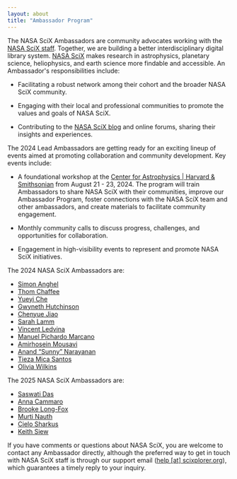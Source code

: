 ```yaml
---
layout: about
title: "Ambassador Program"
---
```


The NASA SciX Ambassadors are community advocates working with the [NASA SciX staff](../team/index.html). Together, we are building a better interdisciplinary digital library system. [NASA SciX](https://scixplorer.org/) makes research in astrophysics, planetary science, heliophysics, and earth science more findable and accessible. An Ambassador's responsibilities include: 

- Facilitating a robust network among their cohort and the broader NASA SciX community.

- Engaging with their local and professional communities to promote the values and goals of NASA SciX.

- Contributing to the [NASA SciX blog](../scixblog/index.html) and online forums, sharing their insights and experiences.

The 2024 Lead Ambassadors are getting ready for an exciting lineup of events aimed at promoting collaboration and community development. Key events include:

- A foundational workshop at the [Center for Astrophysics \| Harvard & Smithsonian](https://www.cfa.harvard.edu/) from August 21 - 23, 2024. The program will train Ambassadors to share NASA SciX with their communities, improve our Ambassador Program, foster connections with the NASA SciX team and other ambassadors, and create materials to facilitate community engagement.

- Monthly community calls to discuss progress, challenges, and opportunities for collaboration.

- Engagement in high-visibility events to represent and promote NASA SciX initiatives.

The 2024 NASA SciX Ambassadors are:

- [Simon Anghel](../ambassador/team/Anghel.html)
- [Thom Chaffee](../ambassador/team/Chaffee.html)
- [Yueyi Che](../ambassador/team/Che.html)
- [Gwyneth Hutchinson](../ambassador/team/Hutchinson.html)
- [Chenyue Jiao](../ambassador/team/Jiao.html)
- [Sarah Lamm](../ambassador/team/Lamm.html)
- [Vincent Ledvina](../ambassador/team/Ledvina.html)
- [Manuel Pichardo Marcano](../ambassador/team/PichardoMarcan.html)
- [Amirhosein Mousavi](../ambassador/team/Mousavi.html) 
- [Anand “Sunny” Narayanan](../ambassador/team/Narayanan.html)
- [Tieza Mica Santos](../ambassador/team/Santos.html)
- [Olivia Wilkins](../ambassador/team/Wilkins.html) 

The 2025 NASA SciX Ambassadors are:
- [Saswati Das](../ambassador/team/Das.html)
- [Anna Cammaro](../ambassador/team/Cammaro.html)
- [Brooke Long-Fox](../ambassador/team/Long-Fox.html)
- [Murti Nauth](../ambassador/team/Nauth.html)
- [Cielo Sharkus](../ambassador/team/Sharkus.html)
- [Keith Siew](../ambassador/team/Siew.html)

If you have comments or questions about NASA SciX, you are welcome to contact any Ambassador directly, although the preferred way to get in touch with NASA SciX staff is through our support email ([help [at] scixplorer.org](mailto:help@scixplorer.org)), which guarantees a timely reply to your inquiry.
